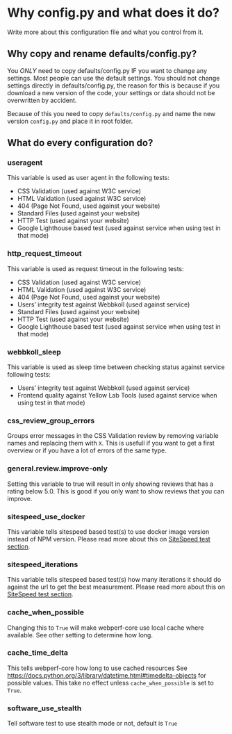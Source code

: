 # Why config.py and what does it do?

Write more about this configuration file and what you control from it.


## Why copy and rename defaults/config.py?

You *ONLY* need to copy defaults/config.py IF you want to change any settings.
Most people can use the default settings.
You should not change settings directly in defaults/config.py,
the reason for this is because if you download a new version of the code, your settings or data should not be overwritten by accident.

Because of this you need to copy `defaults/config.py` and name the new version `config.py` and place it in root folder.

## What do every configuration do?


### useragent

This variable is used as user agent in the following tests:

- CSS Validation (used against W3C service)
- HTML Validation (used against W3C service)
- 404 (Page Not Found, used against your website)
- Standard Files (used against your website)
- HTTP Test (used against your website)
- Google Lighthouse based test  (used against service when using test in that mode)


### http_request_timeout

This variable is used as request timeout in the following tests:

- CSS Validation (used against W3C service)
- HTML Validation (used against W3C service)
- 404 (Page Not Found, used against your website)
- Users’ integrity test against Webbkoll (used against service)
- Standard Files (used against your website)
- HTTP Test (used against your website)
- Google Lighthouse based test (used against service when using test in that mode)

### webbkoll_sleep

This variable is used as sleep time between checking status against service following tests:

- Users’ integrity test against Webbkoll (used against service)
- Frontend quality against Yellow Lab Tools (used against service when using test in that mode)

### css_review_group_errors

Groups error messages in the CSS Validation review by removing variable names and replacing them with `X`.
This is usefull if you want to get a first overview or if you have a lot of errors of the same type.

### general.review.improve-only

Setting this variable to true will result in only showing reviews that has a rating below 5.0.
This is good if you only want to show reviews that you can improve.

### sitespeed_use_docker

This variable tells sitespeed based test(s) to use docker image version instead of NPM version.
Please read more about this on [SiteSpeed test section](tests/sitespeed.md).

### sitespeed_iterations

This variable tells sitespeed based test(s) how many iterations it should do against the url to get the best measurement.
Please read more about this on [SiteSpeed test section](tests/sitespeed.md).

### cache_when_possible
Changing this to `True` will make webperf-core use local cache where available.
See other setting to determine how long.

### cache_time_delta
This tells webperf-core how long to use cached resources
See https://docs.python.org/3/library/datetime.html#timedelta-objects for possible values.
This take no effect unless `cache_when_possible` is set to `True`.

### software_use_stealth
Tell software test to use stealth mode or not, default is `True`
